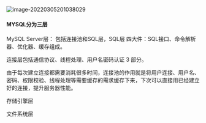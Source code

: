 ![image-20220305201038029](C:\Users\lj1998\AppData\Roaming\Typora\typora-user-images\image-20220305201038029.png)



#### MYSQL分为三层

MySQL Server层：  包括连接池和SQL层，SQL层 四大件：SQL接口、命令解析器、优化器、缓存组成。

连接层包括通信协议、线程处理、用户名密码认证 3 部分。

由于每次建立连接都需要消耗很多时间，连接池的作用就是将用户连接、用户名、密码、权限校验、线程处理等需要缓存的需求缓存下来，下次可以直接用已经建立好的连接，提升服务器性能。

存储引擎层

文件系统层
